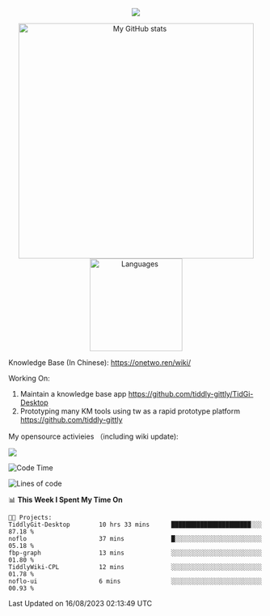 <a href="https://github.com/linonetwo">
    <p align="center">
        <img src="https://github-profile-trophy.vercel.app/?username=linonetwo&column=7&theme=onedark"/>
    </p>
</a>
<a align="center" href="https://github.com/linonetwo">
  <p align="center">
    <img src="https://github-readme-stats.vercel.app/api?username=linonetwo&show_icons=true&count_private=true" alt="My GitHub stats" width="465"/>
    <img src="https://github-readme-stats.vercel.app/api/top-langs/?username=linonetwo&layout=compact&langs_count=10" alt="Languages" height="183">
  </p>
</a>

Knowledge Base (In Chinese): https://onetwo.ren/wiki/

Working On: 

1. Maintain a knowledge base app https://github.com/tiddly-gittly/TidGi-Desktop
1. Prototyping many KM tools using tw as a rapid prototype platform https://github.com/tiddly-gittly

My opensource activieies （including wiki update):

![](https://visitor-badge.glitch.me/badge?page_id=linonetwo.linonetwo)

<!--START_SECTION:waka-->
![Code Time](http://img.shields.io/badge/Code%20Time-2%2C088%20hrs%2018%20mins-blue)

![Lines of code](https://img.shields.io/badge/From%20Hello%20World%20I%27ve%20Written-59.3%20million%20lines%20of%20code-blue)

📊 **This Week I Spent My Time On** 

```text
🐱‍💻 Projects: 
TiddlyGit-Desktop        10 hrs 33 mins      ██████████████████████░░░   87.18 % 
noflo                    37 mins             █░░░░░░░░░░░░░░░░░░░░░░░░   05.18 % 
fbp-graph                13 mins             ░░░░░░░░░░░░░░░░░░░░░░░░░   01.80 % 
TiddlyWiki-CPL           12 mins             ░░░░░░░░░░░░░░░░░░░░░░░░░   01.78 % 
noflo-ui                 6 mins              ░░░░░░░░░░░░░░░░░░░░░░░░░   00.93 % 
```


 Last Updated on 16/08/2023 02:13:49 UTC
<!--END_SECTION:waka-->
